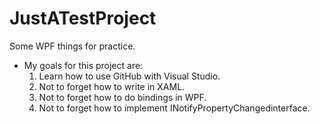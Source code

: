 # JustATestProject
Some WPF things for practice.

* My goals for this project are:
  1. Learn how to use GitHub with Visual Studio.
  2. Not to forget how to write in XAML.
  3. Not to forget how to do bindings in WPF.
  4. Not to forget how to implement INotifyPropertyChangedinterface.
